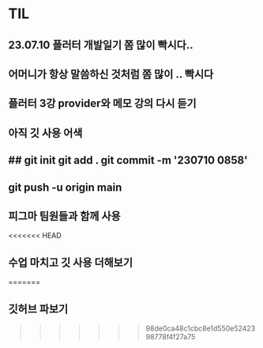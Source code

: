 # TIL

## 23.07.10 플러터 개발일기 쫌 많이 빡시다..
## 어머니가 항상 말씀하신 것처럼 쫌 많이 .. 빡시다
## 플러터 3강 provider와 메모 강의 다시 듣기

## 아직 깃 사용 어색
## ## git init git add . git commit -m '230710 0858'
## git push -u origin main
## 피그마 팀원들과 함께 사용
<<<<<<< HEAD
## 수업 마치고 깃 사용 더해보기


=======
## 깃허브 파보기
>>>>>>> 98de0ca48c1cbc8e1d550e5242398778f4f27a75
